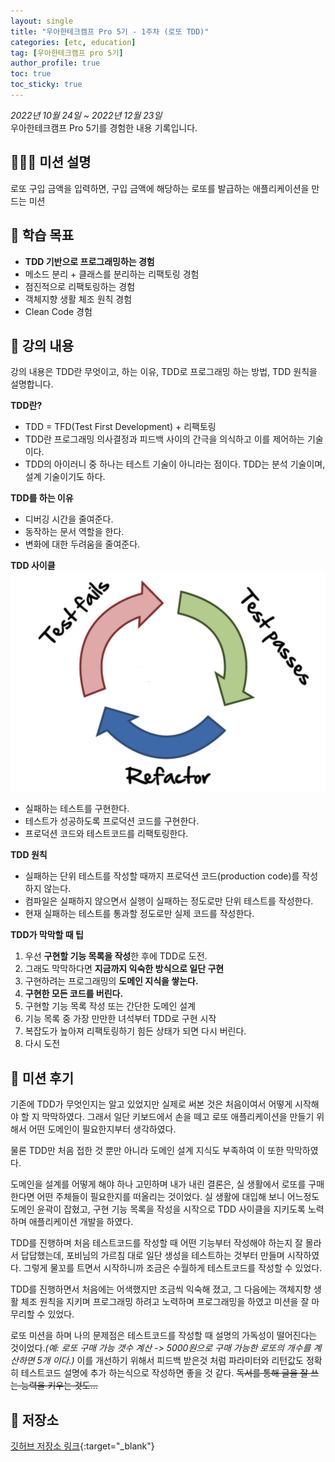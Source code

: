 ```yaml
---
layout: single
title: "우아한테크캠프 Pro 5기 - 1주차 (로또 TDD)"
categories: [etc, education]
tag: [우아한테크캠프 pro 5기]
author_profile: true
toc: true
toc_sticky: true
---
```


*2022년 10월 24일 ~ 2022년 12월 23일*  
우아한테크캠프 Pro 5기를 경험한 내용 기록입니다.

## 🙇🏻‍♂️ 미션 설명
로또 구입 금액을 입력하면, 구입 금액에 해당하는 로또를 발급하는 애플리케이션을 만드는 미션

## 🎯 학습 목표
- **TDD 기반으로 프로그래밍하는 경험**
- 메소드 분리 + 클래스를 분리하는 리팩토링 경험
- 점진적으로 리팩토링하는 경험
- 객체지향 생활 체조 원칙 경험
- Clean Code 경험

## 📖 강의 내용
강의 내용은 TDD란 무엇이고, 하는 이유, TDD로 프로그래밍 하는 방법, TDD 원칙을 설명합니다.  

**TDD란?**
- TDD = TFD(Test First Development) + 리팩토링
- TDD란 프로그래밍 의사결정과 피드백 사이의 간극을 의식하고 이를 제어하는 기술이다.
- TDD의 아이러니 중 하나는 테스트 기술이 아니라는 점이다. TDD는 분석 기술이며, 설계 기술이기도 하다.

**TDD를 하는 이유**
- 디버깅 시간을 줄여준다.
- 동작하는 문서 역할을 한다.
- 변화에 대한 두려움을 줄여준다.

**TDD 사이클**
![tdd_cycle](/assets/images/posts/tdd_cycle.png)
- 실패하는 테스트를 구현한다.
- 테스트가 성공하도록 프로덕션 코드를 구현한다.
- 프로덕션 코드와 테스트코드를 리팩토링한다.

**TDD 원칙**
- 실패하는 단위 테스트를 작성할 때까지 프로덕션 코드(production code)를 작성하지 않는다.
- 컴파일은 실패하지 않으면서 실행이 실패하는 정도로만 단위 테스트를 작성한다.
- 현재 실패하는 테스트를 통과할 정도로만 실제 코드를 작성한다.

**TDD가 막막할 때 팁**
1. 우선 **구현할 기능 목록을 작성**한 후에 TDD로 도전.
2. 그래도 막막하다면 **지금까지 익숙한 방식으로 일단 구현**
3. 구현하려는 프로그래밍의 **도메인 지식을 쌓는다.**
4. **구현한 모든 코드를 버린다.**
5. 구현할 기능 목록 작성 또는 간단한 도메인 설계
6. 기능 목록 중 가장 만만한 녀석부터 TDD로 구현 시작
7. 복잡도가 높아져 리팩토링하기 힘든 상태가 되면 다시 버린다.
8. 다시 도전


## 📝 미션 후기
기존에 TDD가 무엇인지는 알고 있었지만 실제로 써본 것은 처음이여서 어떻게 시작해야 할 지 막막하였다. 그래서 일단 키보드에서 손을 떼고 로또 애플리케이션을 만들기 위해서 어떤 도메인이 필요한지부터 생각하였다.  

물론 TDD만 처음 접한 것 뿐만 아니라 도메인 설계 지식도 부족하여 이 또한 막막하였다. 

도메인을 설계를 어떻게 해야 하나 고민하며 내가 내린 결론은, 실 생활에서 로또를 구매한다면 어떤 주체들이 필요한지를 떠올리는 것이었다. 실 생활에 대입해 보니 어느정도 도메인 윤곽이 잡혔고, 구현 기능 목록을 작성을 시작으로 TDD 사이클을 지키도록 노력하며 애플리케이션 개발을 하였다.

TDD를 진행하며 처음 테스트코드를 작성할 때 어떤 기능부터 작성해야 하는지 잘 몰라서 답답했는데, 포비님의 가르침 대로 일단 생성을 테스트하는 것부터 만들며 시작하였다. 그렇게 물꼬를 트면서 시작하니까 조금은 수월하게 테스트코드를 작성할 수 있었다.

TDD를 진행하면서 처음에는 어색했지만 조금씩 익숙해 졌고, 그 다음에는 객체지향 생활 체조 원칙을 지키며 프로그래밍 하려고 노력하며 프로그래밍을 하였고 미션을 잘 마무리할 수 있었다.

로또 미션을 하며 나의 문제점은 테스트코드를 작성할 때 설명의 가독성이 떨어진다는 것이었다.*(예: 로또 구매 가능 갯수 계산 -> 5000원으로 구매 가능한 로또의 개수를 계산하면 5개 이다.)* 이를 개선하기 위해서 피드백 받은것 처럼 파라미터와 리턴값도 정확히 테스트코드 설명에 추가 하는식으로 작성하면 좋을 것 같다. ~~독서를 통해 글을 잘 쓰는 능력을 키우는 것도...~~

## 💾 저장소
[깃허브 저장소 링크](https://github.com/sangjaeoh/java-lotto-pro/tree/step5){:target="_blank"}
